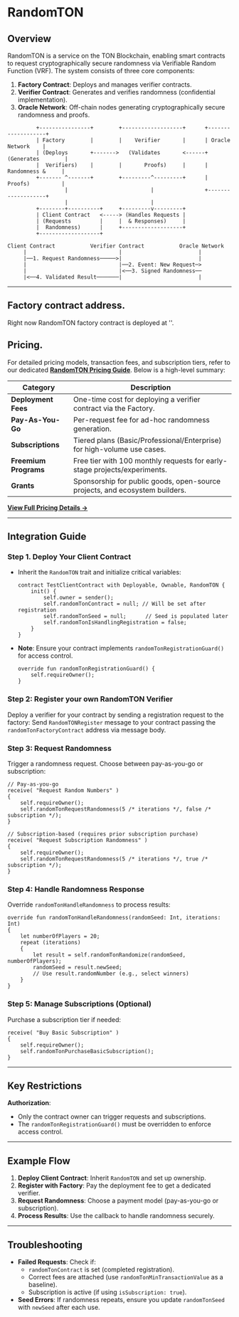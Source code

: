 # RandomTON

## Overview
RandomTON is a service on the TON Blockchain, enabling smart contracts to request cryptographically secure randomness via Verifiable Random Function (VRF). The system consists of three core components:

1. **Factory Contract**: Deploys and manages verifier contracts.
2. **Verifier Contract**: Generates and verifies randomness (confidential implementation).
3. **Oracle Network**: Off-chain nodes generating cryptographically secure randomness and proofs.

```plaintext
         +----------------+        +-------------------+      +-------------------+
         | Factory        |        |    Verifier       |      | Oracle Network    |
         | (Deploys       +------->   (Validates       <------+ (Generates        |
         |  Verifiers)    |        |       Proofs)     |      |  Randomness &     |
         +------- ^-------+        +---------^---------+      |  Proofs)          |
                  |                          |                +-------------------+
                  |                          |
         +--------+----------+     +---------v---------+
         | Client Contract   <-----> (Handles Requests |
         | (Requests         |     |  & Responses)     |
         |  Randomness)      |     +-------------------+
         +-------------------+
```

```plaintext
Client Contract           Verifier Contract           Oracle Network
     |                             |                        |
     |──1. Request Randomness─────>|                        |
     |                             |──2. Event: New Request─> 
     |                             |<──3. Signed Randomness──
     |<──4. Validated Result───────|                        |
```

---

## Factory contract address.

Right now RandomTON factory contract is deployed at ''.

## Pricing.

For detailed pricing models, transaction fees, and subscription tiers, refer to our dedicated **[RandomTON Pricing Guide](PRICING.md)**. Below is a high-level summary:

| Category                  | Description                                                                 |
|---------------------------|-----------------------------------------------------------------------------|
| **Deployment Fees**       | One-time cost for deploying a verifier contract via the Factory.            |
| **Pay-As-You-Go**         | Per-request fee for ad-hoc randomness generation.                           |
| **Subscriptions**         | Tiered plans (Basic/Professional/Enterprise) for high-volume use cases.     |
| **Freemium Programs**     | Free tier with 100 monthly requests for early-stage projects/experiments.   |
| **Grants**                | Sponsorship for public goods, open-source projects, and ecosystem builders. |

[**View Full Pricing Details →**](PRICING.md)

---

## Integration Guide

### Step 1. **Deploy Your Client Contract**
   - Inherit the `RandomTON` trait and initialize critical variables:
     ```tact
     contract TestClientContract with Deployable, Ownable, RandomTON {
         init() {
             self.owner = sender();
             self.randomTonContract = null; // Will be set after registration
             self.randomTonSeed = null;      // Seed is populated later
             self.randomTonIsHandlingRegistration = false;
         }
     }
     ```
   - **Note**: Ensure your contract implements `randomTonRegistrationGuard()` for access control.
     ```tact
     override fun randomTonRegistrationGuard() {
         self.requireOwner();
     }
     ```

### Step 2: Register your own RandomTON Verifier
Deploy a verifier for your contract by sending a registration request to the factory:
Send `RandomTONRegister` message to your contract passing the `randomTonFactoryContract` address via message body.

### Step 3: Request Randomness
Trigger a randomness request. Choose between pay-as-you-go or subscription:
```tact
// Pay-as-you-go
receive( "Request Random Numbers" )
{
    self.requireOwner();
    self.randomTonRequestRandomness(5 /* iterations */, false /* subscription */);
}

// Subscription-based (requires prior subscription purchase)
receive( "Request Subscription Randomness" )
{
    self.requireOwner();
    self.randomTonRequestRandomness(5 /* iterations */, true /* subscription */);
}
```

### Step 4: Handle Randomness Response
Override `randomTonHandleRandomness` to process results:
```tact
override fun randomTonHandleRandomness(randomSeed: Int, iterations: Int)
{
    let numberOfPlayers = 20;
    repeat (iterations)
    {
        let result = self.randomTonRandomize(randomSeed, numberOfPlayers);
        randomSeed = result.newSeed;
        // Use result.randomNumber (e.g., select winners)
    }
}
```

### Step 5: Manage Subscriptions (Optional)
Purchase a subscription tier if needed:
```tact
receive( "Buy Basic Subscription" )
{
    self.requireOwner();
    self.randomTonPurchaseBasicSubscription();
}
```

---

## Key Restrictions
**Authorization**:
   - Only the contract owner can trigger requests and subscriptions.
   - The `randomTonRegistrationGuard()` must be overridden to enforce access control.

---

## Example Flow
1. **Deploy Client Contract**: Inherit `RandomTON` and set up ownership.
2. **Register with Factory**: Pay the deployment fee to get a dedicated verifier.
3. **Request Randomness**: Choose a payment model (pay-as-you-go or subscription).
4. **Process Results**: Use the callback to handle randomness securely.

---

## Troubleshooting
- **Failed Requests**: Check if:
  - `randomTonContract` is set (completed registration).
  - Correct fees are attached (use `randomTonMinTransactionValue` as a baseline).
  - Subscription is active (if using `isSubscription: true`).
- **Seed Errors**: If randomness repeats, ensure you update `randomTonSeed` with `newSeed` after each use.
